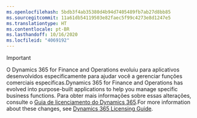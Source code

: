 ```yaml
---
ms.openlocfilehash: 5bdb3f4ab35380d4b94d7405489fb7ab27d8bb85
ms.sourcegitcommit: 11a61db54119503e82faec5f99c4273e8d1247e5
ms.translationtype: HT
ms.contentlocale: pt-BR
ms.lasthandoff: 10/16/2020
ms.locfileid: "4069192"
---
```

> [!IMPORTANT]
> <span data-ttu-id="57dbb-101">O Dynamics 365 for Finance and Operations evoluiu para aplicativos desenvolvidos especificamente para ajudar você a gerenciar funções comerciais específicas.</span><span class="sxs-lookup"><span data-stu-id="57dbb-101">Dynamics 365 for Finance and Operations has evolved into purpose-built applications to help you manage specific business functions.</span></span> <span data-ttu-id="57dbb-102">Para obter mais informações sobre essas alterações, consulte o [Guia de licenciamento do Dynamics 365](https://mbs.microsoft.com/Files/public/365/Dynamics365LicensingGuide.pdf).</span><span class="sxs-lookup"><span data-stu-id="57dbb-102">For more information about these changes, see [Dynamics 365 Licensing Guide](https://mbs.microsoft.com/Files/public/365/Dynamics365LicensingGuide.pdf).</span></span>
 
